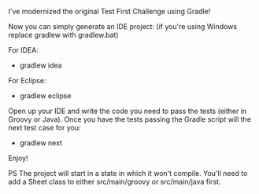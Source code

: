 I've modernized the original Test First Challenge using Gradle!

Now you can simply generate an IDE project: (if you're using Windows replace gradlew with gradlew.bat)

For IDEA:

* gradlew idea

For Eclipse:

* gradlew eclipse

Open up your IDE and write the code you need to pass the tests (either in Groovy or Java). Once you have the tests
passing the Gradle script will the next test case for you:

* gradlew next

Enjoy!

PS The project will start in a state in which it won't compile. You'll need to add a Sheet class to either src/main/groovy or src/main/java first.
